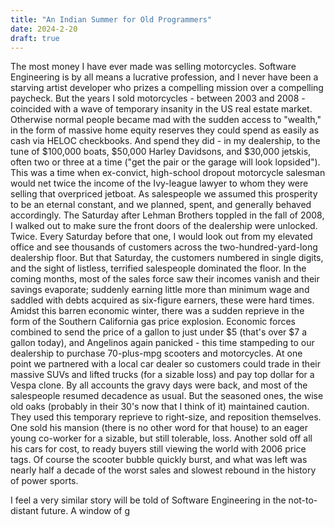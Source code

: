 ```yaml
---
title: "An Indian Summer for Old Programmers"
date: 2024-2-20
draft: true
---
```

The most money I have ever made was selling motorcycles. Software Engineering is by all means a lucrative profession, and I never have been a starving artist developer who prizes a compelling mission over a compelling paycheck. But the years I sold motorcycles - between 2003 and 2008 - coincided with a wave of temporary insanity in the US real estate market. Otherwise normal people became mad with the sudden access to "wealth," in the form of massive home equity reserves they could spend as easily as cash via HELOC checkbooks. And spend they did - in my dealership, to the tune of $100,000 boats, $50,000 Harley Davidsons, and $30,000 jetskis, often two or three at a time ("get the pair or the garage will look lopsided"). This was a time when ex-convict, high-school dropout motorcycle salesman would net twice the income of the Ivy-league lawyer to whom they were selling that overpriced jetboat. As salespeople we assumed this prosperity to be an eternal constant, and we planned, spent, and generally behaved accordingly. The Saturday after Lehman Brothers toppled in the fall of 2008, I walked out to make sure the front doors of the dealership were unlocked. Twice. Every Saturday before that one, I would look out from my elevated office and see thousands of customers across the two-hundred-yard-long dealership floor. But that Saturday, the customers numbered in single digits, and the sight of listless, terrified salespeople dominated the floor. In the coming months, most of the sales force saw their incomes vanish and their savings evaporate; suddenly earning little more than minimum wage and saddled with debts acquired as six-figure earners, these were hard times. Amidst this barren economic winter, there was a sudden reprieve in the form of the Southern California gas price explosion. Economic forces combined to send the price of a gallon to just under $5 (that's over $7 a gallon today), and Angelinos again panicked - this time stampeding to our dealership to purchase 70-plus-mpg scooters and motorcycles. At one point we partnered with a local car dealer so customers could trade in their massive SUVs and lifted trucks (for a sizable loss) and pay top dollar for a Vespa clone. By all accounts the gravy days were back, and most of the salespeople resumed decadence as usual. But the seasoned ones, the wise old oaks (probably in their 30's now that I think of it) maintained caution. They used this temporary reprieve to right-size, and reposition themselves. One sold his mansion (there is no other word for that house) to an eager young co-worker for a sizable, but still tolerable, loss. Another sold off all his cars for cost, to ready buyers still viewing the world with 2006 price tags. Of course the scooter bubble quickly burst, and what was left was nearly half a decade of the worst sales and slowest rebound in the history of power sports. 

I feel a very similar story will be told of Software Engineering in the not-to-distant future. A window of g
<!--stackedit_data:
eyJoaXN0b3J5IjpbLTU0NTE2MjMxMywtMTgyNjMwOTEzMywtMT
E5NDQ2NDczNSwxOTEwMDk0NTI0LC0xMDI0OTA3MjA3LC0yMDA2
OTIwNTk4LDE2MDM1MTkyNTIsMjY0NTA0NDM3LC00NzAyODEyNz
EsLTIwODg3NDY2MTJdfQ==
-->